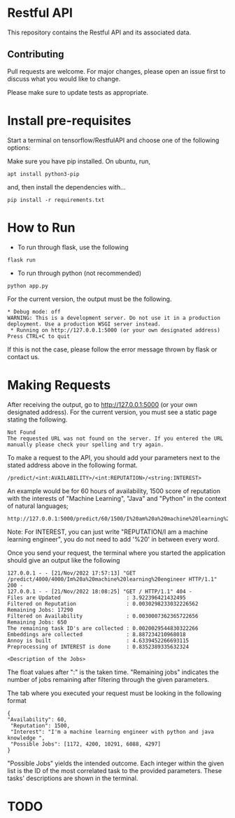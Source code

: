 # Restful API
This repository contains the Restful API and its associated data.


## Contributing
Pull requests are welcome. For major changes, please open an issue first to discuss what you would like to change.

Please make sure to update tests as appropriate.

# Install pre-requisites

Start a terminal on tensorflow/RestfulAPI and choose one of the following options:

Make sure you have pip installed. On ubuntu, run,
```
apt install python3-pip
```
and, then install the dependencies with...
```
pip install -r requirements.txt
```
# How to Run
- To run through flask, use the following
```
flask run
```
- To run through python (not recommended)
``` 
python app.py
```

For the current version, the output must be the following.
```
* Debug mode: off
WARNING: This is a development server. Do not use it in a production deployment. Use a production WSGI server instead.
 * Running on http://127.0.0.1:5000 (or your own designated address)
Press CTRL+C to quit
```
If this is not the case, please follow the error message thrown by flask or contact us.

# Making Requests
After receiving the output, go to http://127.0.0.1:5000 (or your own designated address).
For the current version, you must see a static page stating the following.
```
Not Found
The requested URL was not found on the server. If you entered the URL manually please check your spelling and try again.
```
To make a request to the API, you should add your parameters next to the stated address above in the following format.
```
/predict/<int:AVAILABILITY>/<int:REPUTATION>/<string:INTEREST>
```
An example would be for 60 hours of availability, 1500 score of reputation with the interests of "Machine Learning", "Java" and "Python" in the context of natural languages;
```
http://127.0.0.1:5000/predict/60/1500/I%20am%20a%20machine%20learning%20engineer%20with%20python%20and%20java%20knowledge

```
Note: For INTEREST, you can just write "REPUTATION/I am a machine learning engineer", you do not need to add '%20' in between every word.

Once you send your request, the terminal where you started the application should give an output like the following
```
127.0.0.1 - - [21/Nov/2022 17:57:13] "GET /predict/4000/4000/Im%20a%20machine%20learning%20engineer HTTP/1.1" 200 -
127.0.0.1 - - [21/Nov/2022 18:08:25] "GET / HTTP/1.1" 404 -
Files are Updated                     : 3.922396421432495
Filtered on Reputation                : 0.0030298233032226562 Remaining Jobs: 17290
Filtered on Availability              : 0.0030007362365722656 Remaining Jobs: 650
The remaining task ID's are collected : 0.0020029544830322266
Embeddings are collected              : 8.887234210968018
Annoy is built                        : 4.6339452266693115
Preprocessing of INTEREST is done     : 0.8352389335632324

<Description of the Jobs>
```
The float values after ":" is the taken time.
"Remaining jobs" indicates the number of jobs remaining after filtering through the given parameters.

The tab where you executed your request must be looking in the following format 
```
{
"Availability": 60,
 "Reputation": 1500,
 "Interest": "I'm a machine learning engineer with python and java knowledge ",
 "Possible Jobs": [1172, 4200, 10291, 6088, 4297]
}
```
"Possible Jobs" yields the intended outcome. Each integer within the given list is the ID of the most correlated task to the provided parameters. These tasks' descriptions are shown in the terminal.

# TODO






